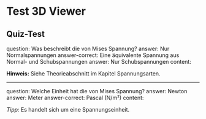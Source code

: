 # Test 3D Viewer

<script type="module" src="https://unpkg.com/@google/model-viewer/dist/model-viewer.min.js"></script>

<model-viewer src="/fem-course/media/03_mechanical_kragbalken/kragbalken.glb"
              alt="Kragbalken"
              auto-rotate
              camera-controls
              camera-orbit="30deg 70deg 600mm"
              field-of-view="20deg"
              style="width:600px;height:400px; background-color: white;"
              exposure="1.0"
              shadow-intensity="1"
              shadow-softness="0.7"
              environment-image="https://modelviewer.dev/shared-assets/environments/neutral.hdr"
              poster="data:,">
</model-viewer>

<model-viewer src="https://modelviewer.dev/shared-assets/models/Astronaut.glb"
              alt="Astronaut"
              auto-rotate
              camera-controls
              style="width:600px; height:400px;">
</model-viewer>

## Quiz-Test

<?quiz?>
question: Was beschreibt die von Mises Spannung?
answer: Nur Normalspannungen
answer-correct: Eine äquivalente Spannung aus Normal- und Schubspannungen
answer: Nur Schubspannungen
content:
<p><strong>Hinweis:</strong> Siehe Theorieabschnitt im Kapitel Spannungsarten.</p>
<?/quiz?>

---

<?quiz?>
question: Welche Einheit hat die von Mises Spannung?
answer: Newton
answer: Meter
answer-correct: Pascal (N/m²)
content:
<p><em>Tipp:</em> Es handelt sich um eine Spannungseinheit.</p>
<?/quiz?>
